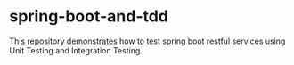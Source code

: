 # spring-boot-and-tdd
This repository demonstrates how to test spring boot restful services using Unit Testing and Integration Testing.
